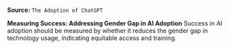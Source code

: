 **Source:** `The Adoption of ChatGPT`

**Measuring Success: Addressing Gender Gap in AI Adoption**
Success in AI adoption should be measured by whether it reduces the gender gap in technology usage, indicating equitable access and training.

